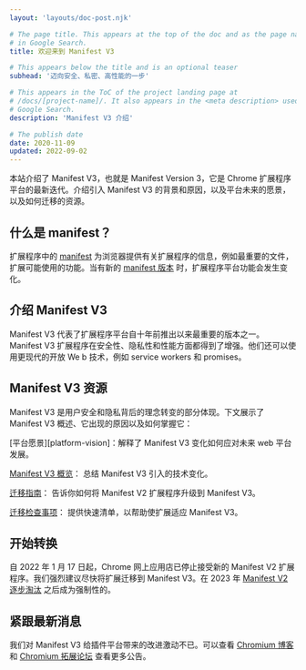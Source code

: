```yaml
---
layout: 'layouts/doc-post.njk'

# The page title. This appears at the top of the doc and as the page name
# in Google Search.
title: 欢迎来到 Manifest V3

# This appears below the title and is an optional teaser
subhead: '迈向安全、私密、高性能的一步'

# This appears in the ToC of the project landing page at
# /docs/[project-name]/. It also appears in the <meta description> used in
# Google Search.
description: 'Manifest V3 介绍'

# The publish date
date: 2020-11-09
updated: 2022-09-02
---
```


本站介绍了 Manifest V3，也就是 Manifest Version 3，它是 Chrome 扩展程序平台的最新迭代。介绍引入 Manifest V3 的背景和原因，以及平台未来的愿景，以及如何迁移的资源。

## 什么是 manifest？

扩展程序中的 [manifest][doc-manifest] 为浏览器提供有关扩展程序的信息，例如最重要的文件，扩展可能使用的功能。当有新的 [manifest 版本][manifest-version] 时，扩展程序平台功能会发生变化。

## 介绍 Manifest V3

Manifest V3 代表了扩展程序平台自十年前推出以来最重要的版本之一。Manifest V3 扩展程序在安全性、隐私性和性能方面都得到了增强。他们还可以使用更现代的开放 We b 技术，例如 service workers 和 promises。

## Manifest V3 资源

Manifest V3 是用户安全和隐私背后的理念转变的部分体现。下文展示了 Manifest V3 概述、它出现的原因以及如何掌握它：

[平台愿景][platform-vision]：解释了 Manifest V3 变化如何应对未来 web 平台发展。

[Manifest V3 概览][mv3-overview]： 总结 Manifest V3 引入的技术变化。

[迁移指南][mv3-migration]： 告诉你如何将 Manifest V2 扩展程序升级到 Manifest V3。

[迁移检查事项][mv3-checklist]： 提供快速清单，以帮助使扩展适应 Manifest V3。

## 开始转换

自 2022 年 1 月 17 日起，Chrome 网上应用店已停止接受新的 Manifest V2 扩展程序。我们强烈建议尽快将扩展迁移到 Manifest V3。在 2023 年 [Manifest V2 逐步淘汰][mv2-sunset] 之后成为强制性的。

## 紧跟最新消息

我们对 Manifest V3 给插件平台带来的改进激动不已。可以查看 [Chromium 博客](https://blog.chromium.org/) 和 [Chromium 拓展论坛](https://groups.google.com/a/chromium.org/g/chromium-extensions) 查看更多公告。

[devs-blog]: https://developer.chrome.com/tags/extensions/
[doc-manifest]: /docs/extensions/mv3/manifest/
[doc-new]: /docs/extensions/whatsnew/
[manifest-version]: /docs/extensions/mv3/manifest/manifest_version/
[mv2-sunset]: /docs/extensions/mv3/mv2-sunset/
[mv3-checklist]: /docs/extensions/mv3/mv3-migration-checklist/
[mv3-migration]: /docs/extensions/mv3/intro/mv3-migration/
[mv3-overview]: /docs/extensions/mv3/intro/mv3-overview/
[mv3-platform]: /docs/extensions/mv3/intro/platform-vision/
